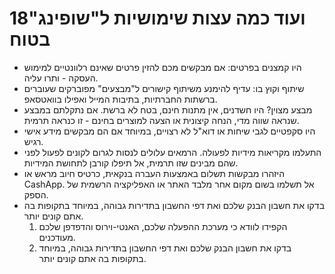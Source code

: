 
# 18ועוד כמה עצות שימושיות ל"שופינג" בטוח

* היו קמצנים בפרטים: אם מבקשים מכם להזין פרטים שאינם רלוונטיים למימוש העסקה \- ותרו עליה.  
* שיתוף וקוץ בו: עדיף להימנע משיתוף קישורים ל"מבצעים" מפוברקים שעוברים ברשתות החברתיות, בתיבות המייל ואפילו בוואטסאפ.  
* מבצע מצוין? היו חשדנים, אין מתנות חינם, בטח לא ברשת. אם נתקלתם במבצע שנראה שווה מדי, הנחה קיצונית או הצעה למוצרים בחינם \- זו כנראה תרמית.  
* היו סקפטיים לגבי שיחות או דוא"ל לא רצויים, במיוחד אם הם מבקשים מידע אישי רגיש.  
* התעלמו מקריאות מידיות לפעולה. הרמאים עלולים לנסות לגרום לקונים לפעול לפני שהם מבינים שזו תרמית, אל תיפלו קורבן לתחושת המידיות.  
* היזהרו מבקשות תשלום באמצעות העברה בנקאית, כרטיס חיוב מראש או CashApp. אל תשלמו בשום מקום אחר מלבד האתר או האפליקציה הרשמית של הספק.  
* בדקו את חשבון הבנק שלכם ואת דפי החשבון בתדירות גבוהה, במיוחד בתקופות בה אתם קונים יותר.  
  1. הקפידו לוודא כי מערכת ההפעלה שלכם, האנטי-וירוס והדפדפן שלכם מעודכנים.  
  2. בדקו את חשבון הבנק שלכם ואת דפי החשבון בתדירות גבוהה, במיוחד בתקופות בה אתם קונים יותר.
